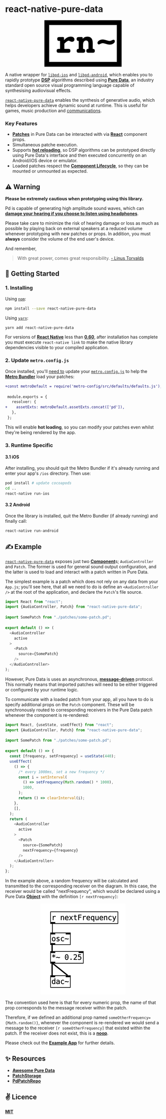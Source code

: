 # react-native-pure-data

<p align="center">
  <img
    src="./public/logo.png"
  />
</p>

A native wrapper for [`libpd-ios`](https://github.com/libpd/pd-for-ios) and [`libpd-android`](https://github.com/libpd/pd-for-android), which enables you to rapidly prototype [**DSP**]() algorithms described using [**Pure Data**](), an industry standard open source visual programming language capable of synthesising audiovisual effects.

[`react-native-pure-data`](https://github.com/cawfree/react-native-pure-data) enables the synthesis of generative audio, which helps developers achieve dynamic sound at runtime. This is useful for games, music production and [communications](https://github.com/cawfree/OpenChirp).

### Key Features

  - [**Patches**](https://puredata.info/community/member-downloads/patches) in Pure Data can be interacted with via [**React**]() component props.
  - Simultaneous patche execution.
  - Supports [**hot reloading**](https://reactnative.dev/blog/2016/03/24/introducing-hot-reloading.html), so DSP algorithms can be prototyped directly using Pure Data's interface and then executed concurrently on an Android/iOS device or emulator.
  - Loaded patches respect the [**Component Lifecycle**](https://reactjs.org/docs/state-and-lifecycle.html), so they can be mounted or unmounted as expected.

## ⚠️ Warning

**Please be extremely cautious when prototyping using this library.**

Pd is capable of generating high amplitude sound waves, which can [**damage your hearing if you choose to listen using headphones**](https://www.reddit.com/r/puredata/comments/gc06aa/is_it_true_that_using_pure_data_with_earphones_is/).

Please take care to minimize the risk of hearing damage or loss as much as possible by playing back on external speakers at a reduced volume whenever prototyping with new patches or props. In addition, you must **always** consider the volume of the end user's device.

And remember,

> With great power, comes great responsibility.
> [- Linus Torvalds](https://en.wikipedia.org/wiki/Linus_Torvalds)


## 🚀 Getting Started

### 1. Installing

Using [`npm`](https://www.npmjs.com/):

```bash
npm install --save react-native-pure-data
```

Using [`yarn`](https://classic.yarnpkg.com/en/):

```bash
yarn add react-native-pure-data
```

For versions of [**React Native**](https://reactnative.dev/) less than [**0.60**](https://reactnative.dev/blog/2019/07/03/version-60), after installation has complete you must execute `react-native link` to make the native library dependencies visible to your compiled application.

### 2. Update `metro.config.js`

Once installed, you'll [need to](https://github.com/facebook/metro/issues/367) update your [`metro.config.js`](./example/metro.config.js) to help the [**Metro Bundler**](https://github.com/facebook/metro) load your patches:

```diff
+const metroDefault = require('metro-config/src/defaults/defaults.js');

 module.exports = {
   resolver: {
+    assetExts: metroDefault.assetExts.concat(['pd']),
   },
 };
```

This will enable **hot loading**, so you can modify your patches even whilst they're being rendered by the app.

### 3. Runtime Specific

#### 3.1 iOS

After installing, you should quit the Metro Bundler if it's already running and enter your app's `/ios` directory. Then use:

```bash
pod install # update cocoapods
cd ..
react-native run-ios
```
#### 3.2 Android

Once the library is installed, quit the Metro Bundler (if already running) and finally call:

```bash
react-native run-android
```

## ✍️ Example

[`react-native-pure-data`](https://github.com/cawfree/react-native-pure-data) exposes just two [**Component**](https://reactjs.org/docs/react-component.html)s; `AudioController` and `Patch`. The former is used for general sound output configuration, and the latter is used to load and interact with a patch written in Pure Data.

The simplest example is a patch which does not rely on any data from your `App.js`; you'll see here, that all we need to do is define an `<AudioController />` at the root of the application, and declare the `Patch`'s file source.

```javascript
import React from "react";
import {AudioController, Patch} from "react-native-pure-data";

import SomePatch from "./patches/some-patch.pd";

export default () => (
  <AudioController
    active
  >
    <Patch
      source={SomePatch}
    />
  </AudioController>
);
```

However, Pure Data is uses an asynchronous, [**message-driven**](https://en.wikipedia.org/wiki/Flow-based_programming) protocol. This normally means that imported patches will need to be either triggered or configured by your runtime logic.

To communicate with a loaded patch from your app, all you have to do is specify additional props on the `Patch` component. These will be synchronously routed to corresponding receivers in the Pure Data patch whenever the component is re-rendered:

```javascript
import React, {useState, useEffect} from "react";
import {AudioController, Patch} from "react-native-pure-data";

import SomePatch from "./patches/some-patch.pd";

export default () => {
  const [frequency, setFrequency] = useState(440);
  useEffect(
    () => {
      /* every 1000ms, set a new frequency */
      const i = setInterval(
        () => setFrequency(Math.random() * 1000),
        1000,
      );
      return () => clearInterval(i);
    },
    [],
  );
  return (
    <AudioController
      active
    >
      <Patch
        source={SomePatch}
        nextFrequency={frequency}
      />
    </AudioController>
  );
};
```

In the example above, a random frequency will be calculated and transmitted to the corresponding receiver on the diagram. In this case, the receiver would be called "nextFrequency", which would be declared using a Pure Data [**Object**](https://puredata.info/docs/ListOfPdExternals) with the definition `[r nextFrequency]`:


<p align="center">
  <img
    src="./public/example.png"
  />
</p>

The convention used here is that for every numeric prop, the name of that prop corresponds to the message receiver within the patch.

Therefore, if we defined an additional prop named `someOtherFrequency={Math.random()}`, whenever the component is re-rendered we would send a message to the receiver `[r someOtherFrequency]` that existed within the patch. If the receiver does not exist, this is a [**noop**](https://en.wikipedia.org/wiki/NOP_(code)).

Please check out the [**Example App**](https://github.com/cawfree/react-native-pure-data) for further details.

## ✨ Resources 

  - [**Awesome Pure Data**](https://github.com/virtualtam/awesome-puredata)
  - [**PatchStorage**](https://patchstorage.com)
  - [**PdPatchRepo**](http://pdpatchrepo.info/patches/patch/14)

## ✌️ Licence
[**MIT**](./LICENSE)
